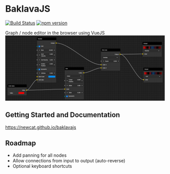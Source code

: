 # BaklavaJS

[![Build Status](https://travis-ci.org/newcat/baklavajs.svg?branch=master)](https://travis-ci.org/newcat/baklavajs)
[![npm version](https://badge.fury.io/js/baklavajs.svg)](https://badge.fury.io/js/baklavajs)

Graph / node editor in the browser using VueJS
![example](docs/img/example.png)

## Getting Started and Documentation
https://newcat.github.io/baklavajs

## Roadmap
* Add panning for all nodes
* Allow connections from input to output (auto-reverse)
* Optional keyboard shortcuts
